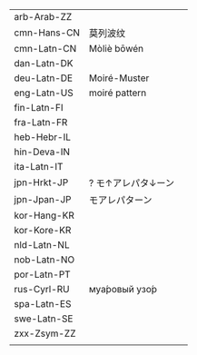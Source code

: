 | | | |
|-|-|-|
| arb-Arab-ZZ |  |  |
| cmn-Hans-CN | 莫列波纹 |  |
| cmn-Latn-CN | Mòliè bōwén |  |
| dan-Latn-DK |  |  |
| deu-Latn-DE | Moiré-Muster |  |
| eng-Latn-US | moiré pattern |  |
| fin-Latn-FI |  |  |
| fra-Latn-FR |  |  |
| heb-Hebr-IL |  |  |
| hin-Deva-IN |  |  |
| ita-Latn-IT |  |  |
| jpn-Hrkt-JP | ? モ↑アレパタ↓ーン |  |
| jpn-Jpan-JP | モアレパターン |  |
| kor-Hang-KR |  |  |
| kor-Kore-KR |  |  |
| nld-Latn-NL |  |  |
| nob-Latn-NO |  |  |
| por-Latn-PT |  |  |
| rus-Cyrl-RU | муа́ровый узо́р |  |
| spa-Latn-ES |  |  |
| swe-Latn-SE |  |  |
| zxx-Zsym-ZZ |  |  |
|  |  |  |
